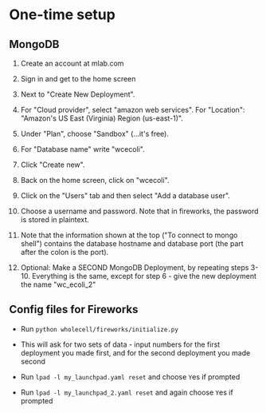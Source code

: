 # One-time setup

## MongoDB

1. Create an account at mlab.com

2. Sign in and get to the home screen

3. Next to "Create New Deployment".

4. For "Cloud provider", select "amazon web services".  For "Location": "Amazon's US East (Virginia) Region (us-east-1)".

5. Under "Plan", choose "Sandbox" (...it's free).

6. For "Database name" write "wcecoli".

7. Click "Create new".

8. Back on the home screen, click on "wcecoli".

9. Click on the "Users" tab and then select "Add a database user".

10. Choose a username and password.  Note that in fireworks, the password is stored in plaintext.

11. Note that the information shown at the top ("To connect to mongo shell") contains the database hostname and database port (the part after the colon is the port).

12. Optional: Make a SECOND MongoDB Deployment, by repeating steps 3-10. Everything is the same, except for step 6 - give the new deployment the name "wc_ecoli_2"

## Config files for Fireworks

* Run `python wholecell/fireworks/initialize.py`

* This will ask for two sets of data - input numbers for the first deployment you made first, and for the second deployment you made second

* Run `lpad -l my_launchpad.yaml reset` and choose `Y`es if prompted

* Run `lpad -l my_launchpad_2.yaml reset` and again choose `Y`es if prompted
